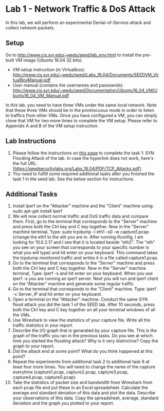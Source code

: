 # Lab 1 - Network Traffic & DoS Attack

In this lab, we will perform an experimental Denial-of-Service attack and collect network packets.

## Setup

Go to http://www.cis.syr.edu/~wedu/seed/lab_env.html to install the pre-built VM image (Ubuntu 16.04 32 bits).

- VM setup instruction (in Virtualbox): http://www.cis.syr.edu/~wedu/seed/Labs_16.04/Documents/SEEDVM_VirtualBoxManual.pdf
- User manual (contains the usernames and passowrds): http://www.cis.syr.edu/~wedu/seed/Documentation/Ubuntu16_04_VM/Ubuntu16_04_VM_Manual.pdf

In this lab, you need to have three VMs under the same local network. Note that these three VMs should be in the promiscuous mode in order to listen to traffics from other VMs. Once you have configured a VM, you can simply clone that VM for two more times to complete the VM setup. Please refer to Appendix A and B of the VM setup instruction.

## Lab Instructions 

1. Please follow the instructions on [this page](https://seedsecuritylabs.org/Labs_16.04/PDF/TCP_Attacks.pdf) to complete the task 1: SYN Flooding Attack of the lab. In case the hyperlink does not work, here's the full URL: [https://seedsecuritylabs.org/Labs_16.04/PDF/TCP_Attacks.pdf]. 
2. You need to fulfill some required additional tasks after you finished the task 1 in the seed lab. See the below section for instructions.

## Additional Tasks
1. Install iperf on the "Attacker" machine and the "Client" machine using: sudo apt-get install iperf 
2. We will now collect normal traffic and DoS traffic data and compare them. First, go to the terminal that corresponds to the "Server" machine and press both the Ctrl key and C key together. Now in the "Server" machine terminal, Type: sudo tcpdump -i eth1 -s0 -w capture1.pcap (change the eth1 to the eth you are in. After running ifconfig, I am looking for 10.0.2.17 and I see that it is located beside "eth2". The "eth" you see on your screen that corresponds to your specific number is what you will type) and hit enter on your keyboard. This command takes the tcpdump monitored traffic and writes it in a file called capture1.pcap.
3. Go to the terminal that corresponds to the "Server" machine and press both the Ctrl key and C key together. Now in the "Server" machine terminal, Type: iperf -s and hit enter on your keyboard. When you use iperf -s you are running an iperf server. Next you will run and iperf client on the “Attacker” machine and generate some regular traffic
4. Go to the terminal that corresponds to the "Client" machine. Type: iperf -c Server_IP and hit enter on your keyboard.
5. Open a terminal on the "Attacker" machine. Conduct the same SYN flood attack you did the task 1 of the SEED lab. After 10 seconds, press both the Ctrl key and C key together on all your terminal windows of all the VMs.
6. Use Wireshark to view the statistics of your capture file. Write all the traffic statistics in your report.
7. Describe the I/O graph that is generated by your capture file. This is the graph of the traffic you ran in the previous tasks. Do you see at which time you started the flooding attack? Why is it very distinctive? Copy the graph to your report.
8. Did the attack end at some point? What do you think happened at this point?
9. Repeat the experiments from additional task 2 to additional task 6 at least four more times. You will need to change the name of the capture everytime (capture1.pcap, capture2.pcap, capture3.pcap, capture4.pcap, capture5.pcap).
10. Take the statistics of packet size and bandwidth from Wireshark from each pcap file and put these in an Excel spreadsheet. Calculate the average and standard deviation of this data and plot the data. Describe your observations of this data. Copy the spreadsheet, average, standard deviation and the graph you plotted to your report.
